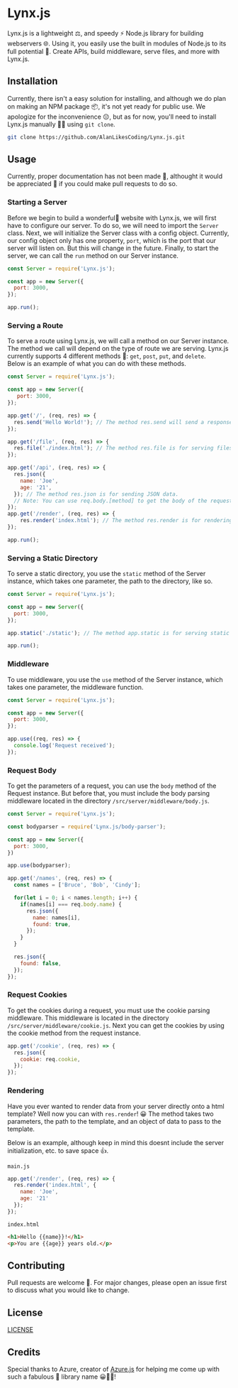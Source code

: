 # Lynx.js

Lynx.js is a lightweight ⚖️, and speedy ⚡️ Node.js library for building webservers 🌐. Using it, you easily use the built in modules of Node.js to its full potential 💫. Create APIs, build middleware, serve files, and more with Lynx.js.

## Installation

Currently, there isn't a easy solution for installing, and although we do plan on making an NPM package 📦, it's not yet ready for public use. We apologize for the inconvenience 😔, but as for now, you'll need to install Lynx.js manually 🧑‍💻 using `git clone`.

```bash
git clone https://github.com/AlanLikesCoding/Lynx.js.git
```

## Usage

Currently, proper documentation has not been made 📄, althought it would be appreciated 🙏 if you could make pull requests to do so.

### Starting a Server

Before we begin to build a wonderful🎉 website with Lynx.js, we will first have to configure our server. To do so, we will need to import the `Server` class. Next, we will initialize the Server class with a config object. Currently, our config object only has one property, `port`, which is the port that our server will listen on. But this will change in the future. Finally, to start the server, we can call the `run` method on our Server instance.

```js
const Server = require('Lynx.js');

const app = new Server({
  port: 3000,
});

app.run();
```

### Serving a Route

To serve a route using Lynx.js, we will call a method on our Server instance. The method we call will depend on the type of route we are serving. Lynx.js currently supports 4 different methods 💪: `get`, `post`, `put`, and `delete`.  
Below is an example of what you can do with these methods.

```js
const Server = require('Lynx.js');

const app = new Server({
   port: 3000,
});

app.get('/', (req, res) => {
  res.send('Hello World!'); // The method res.send will send a response to the client.
});

app.get('/file', (req, res) => {
  res.file('./index.html'); // The method res.file is for serving files.
});

app.get('/api', (req, res) => {
  res.json({
    name: 'Joe',
    age: '21',
  }); // The method res.json is for sending JSON data.
  // Note: You can use req.body.[method] to get the body of the request.
});
app.get('/render', (req, res) => {
    res.render('index.html'); // The method res.render is for rendering templates. More on that later
});

app.run();
```

### Serving a Static Directory

To serve a static directory, you use the `static` method of the Server instance, which takes one parameter, the path to the directory, like so.
```js
const Server = require('Lynx.js');

const app = new Server({
  port: 3000,
});

app.static('./static'); // The method app.static is for serving static directories.

app.run();
```

### Middleware
To use middleware, you use the `use` method of the Server instance, which takes one parameter, the middleware function.
```js
const Server = require('Lynx.js');

const app = new Server({
  port: 3000,
});

app.use((req, res) => {
  console.log('Request received');
});
```

### Request Body
To get the parameters of a request, you can use the `body` method of the Request instance. But before that, you must include the body parsing middleware located in the directory `/src/server/middleware/body.js`.
```js
const Server = require('Lynx.js');

const bodyparser = require('Lynx.js/body-parser');

const app = new Server({
  port: 3000,
})

app.use(bodyparser);

app.get('/names', (req, res) => {
  const names = ['Bruce', 'Bob', 'Cindy'];

  for(let i = 0; i < names.length; i++) {
    if(names[i] === req.body.name) {
      res.json({
        name: names[i],
        found: true,
      });
    } 
  }

  res.json({
    found: false,
  });
});
```

### Request Cookies
To get the cookies during a request, you must use the cookie parsing middleware. This middleware is located in the directory `/src/server/middleware/cookie.js`. Next you can get the cookies by using the cookie method from the request instance.
```js
app.get('/cookie', (req, res) => {
  res.json({
    cookie: req.cookie,
  });
});
```

### Rendering
Have you ever wanted to render data from your server directly onto a html template? Well now you can with `res.render`! 😀 The method takes two parameters, the path to the template, and an object of data to pass to the template.

Below is an example, although keep in mind this doesnt include the server initialization, etc. to save space 👍.

`main.js`
```js
app.get('/render', (req, res) => {
  res.render('index.html', {
    name: 'Joe',
    age: '21'
  });
});
```

`index.html`
```html
<h1>Hello {{name}}!</h1>
<p>You are {{age}} years old.</p>
```

## Contributing

Pull requests are welcome 🤗. For major changes, please open an issue first to discuss what you would like to change.

## License

[LICENSE](LICENSE.txt)


## Credits
Special thanks to Azure, creator of [Azure.js](https://azure-js.com) for helping me come up with such a fabulous 💫 library name 😀🙏🙏!